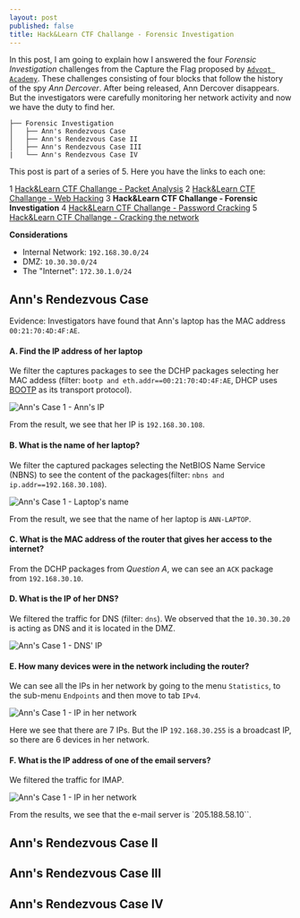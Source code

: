 ```yaml
---
layout: post
published: false
title: Hack&Learn CTF Challange - Forensic Investigation
---
```


In this post, I am going to explain how I answered the four _Forensic Investigation_ challenges from the Capture the Flag proposed by [`Advoqt Academy`](https://www.advoqt.com). These challenges consisting of four blocks that follow the history of the spy _Ann Dercover_. After being released, Ann Dercover disappears. But the investigators were carefully monitoring her network activity and now we have the duty to find her.

```
├── Forensic Investigation
│   ├── Ann's Rendezvous Case
│   ├── Ann's Rendezvous Case II
│   ├── Ann's Rendezvous Case III
|   └── Ann's Rendezvous Case IV
```

This post is part of a series of 5. Here you have the links to each one:

1 [Hack&Learn CTF Challange - Packet Analysis]()
2 [Hack&Learn CTF Challange - Web Hacking]()
3 __Hack&Learn CTF Challange - Forensic Investigation__
4 [Hack&Learn CTF Challange - Password Cracking]()
5 [Hack&Learn CTF Challange - Cracking the network]()


__Considerations__

* Internal Network: `192.168.30.0/24`
* DMZ: `10.30.30.0/24`
* The "Internet": `172.30.1.0/24`


## Ann's Rendezvous Case

Evidence: Investigators have found that Ann's laptop has the MAC address `00:21:70:4D:4F:AE`.

#### A. Find the IP address of her laptop

We filter the captures packages to see the DCHP packages selecting her MAC addess (filter: `bootp and eth.addr==00:21:70:4D:4F:AE`, DHCP uses [BOOTP](https://wiki.wireshark.org/BOOTP) as its transport protocol).

![Ann's Case 1 - Ann's IP]({{baseurl}}/assets/ann_dercover_p1_01.png)

From the result, we see that her IP is `192.168.30.108`.

#### B. What is the name of her laptop?

We filter the captured packages selecting the NetBIOS Name Service (NBNS) to see the content of the packages(filter: `nbns and ip.addr==192.168.30.108`).

![Ann's Case 1 - Laptop's name]({{baseurl}}/assets/ann_dercover_p1_02.png)

From the result, we see that the name of her laptop is `ANN-LAPTOP`.

#### C. What is the MAC address of the router that gives her access to the internet?

From the DCHP packages from _Question A_, we can see an `ACK` package from `192.168.30.10`.

#### D. What is the IP of her DNS?

We filtered the traffic for DNS (filter: `dns`). We observed that the `10.30.30.20` is acting as DNS and it is located in the DMZ.

![Ann's Case 1 - DNS' IP]({{baseurl}}/assets/ann_dercover_p1_04.png)

#### E. How many devices were in the network including the router?

We can see all the IPs in her network by going to the menu `Statistics`, to the sub-menu `Endpoints` and then move to tab `IPv4`.

![Ann's Case 1 - IP in her network]({{baseurl}}/assets/ann_dercover_p1_05.png)

Here we see that there are 7 IPs. But the IP `192.168.30.255` is a broadcast IP, so there are 6 devices in her network.

#### F. What is the IP address of one of the email servers?

We filtered the traffic for IMAP.

![Ann's Case 1 - IP in her network]({{baseurl}}/assets/ann_dercover_p1_06.png)

From the results, we see that the e-mail server is `205.188.58.10``.

## Ann's Rendezvous Case II

## Ann's Rendezvous Case III

## Ann's Rendezvous Case IV